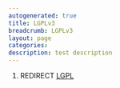 ```yaml
---
autogenerated: true
title: LGPLv3
breadcrumb: LGPLv3
layout: page
categories: 
description: test description
---
```


1.  REDIRECT [LGPL](LGPL "wikilink")
